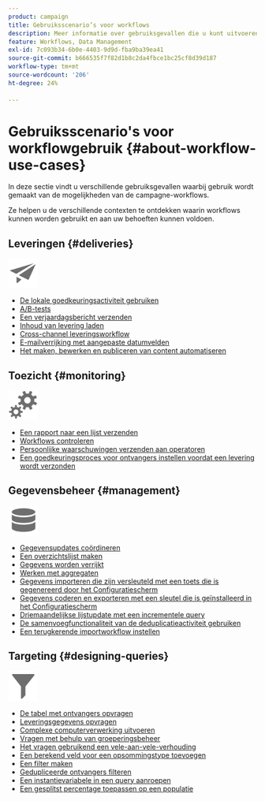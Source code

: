 ```yaml
---
product: campaign
title: Gebruiksscenario’s voor workflows
description: Meer informatie over gebruiksgevallen die u kunt uitvoeren met workflows van Campaigns Classic
feature: Workflows, Data Management
exl-id: 7c093b34-6b0e-4403-9d9d-fba9ba39ea41
source-git-commit: b666535f7f82d1b8c2da4fbce1bc25cf8d39d187
workflow-type: tm+mt
source-wordcount: '206'
ht-degree: 24%

---
```


# Gebruiksscenario&#39;s voor workflowgebruik {#about-workflow-use-cases}



In deze sectie vindt u verschillende gebruiksgevallen waarbij gebruik wordt gemaakt van de mogelijkheden van de campagne-workflows.

Ze helpen u de verschillende contexten te ontdekken waarin workflows kunnen worden gebruikt en aan uw behoeften kunnen voldoen.

## Leveringen {#deliveries}

<img src="assets/do-not-localize/icon_send.svg" width="60px">

* [De lokale goedkeuringsactiviteit gebruiken](using-the-local-approval-activity.md)
* [A/B-tests](../../delivery/using/a-b-testing-use-case.md)
* [Een verjaardagsbericht verzenden](sending-a-birthday-email.md)
* [Inhoud van levering laden](loading-delivery-content.md)
* [Cross-channel leveringsworkflow](cross-channel-delivery-workflow.md)
* [E-mailverrijking met aangepaste datumvelden](email-enrichment-with-custom-date-fields.md)
* [Het maken, bewerken en publiceren van content automatiseren](../../delivery/using/automating-via-workflows.md#examples)

## Toezicht {#monitoring}

<img src="assets/do-not-localize/icon_monitoring.svg" width="60px">

* [Een rapport naar een lijst verzenden](sending-a-report-to-a-list.md)
* [Workflows controleren](supervising-workflows.md)
* [Persoonlijke waarschuwingen verzenden aan operatoren](sending-personalized-alerts-to-operators.md)
* [Een goedkeuringsproces voor ontvangers instellen voordat een levering wordt verzonden](using-the-local-approval-activity.md)

## Gegevensbeheer {#management}

<img src="assets/do-not-localize/icon_manage.svg" width="60px">

* [Gegevensupdates coördineren](coordinating-data-updates.md)
* [Een overzichtslijst maken](creating-a-summary-list.md)
* [Gegevens worden verrijkt](enriching-data.md)
* [Werken met aggregaten](using-aggregates.md)
* [Gegevens importeren die zijn versleuteld met een toets die is gegenereerd door het Configuratiescherm](../../platform/using/unzip-decrypt.md)
* [Gegevens coderen en exporteren met een sleutel die is geïnstalleerd in het Configuratiescherm](how-to-use-workflow-data.md#use-case-gpg-encrypt)
* [Driemaandelijkse lijstupdate met een incrementele query](quarterly-list-update.md)
* [De samenvoegfunctionaliteit van de deduplicatieactiviteit gebruiken](deduplication-merge.md)
* [Een terugkerende importworkflow instellen](recurring-import-workflow.md)

## Targeting {#designing-queries}

<img src="assets/do-not-localize/icon_filter.svg" width="60px">

* [De tabel met ontvangers opvragen](querying-recipient-table.md)
* [Leveringsgegevens opvragen](querying-delivery-information.md)
* [Complexe computerverwerking uitvoeren](performing-aggregate-computing.md)
* [Vragen met behulp van groeperingsbeheer](querying-using-grouping-management.md)
* [Het vragen gebruikend een vele-aan-vele-verhouding](querying-using-many-to-many-relationship.md)
* [Een berekend veld voor een opsommingstype toevoegen](adding-enumeration-type-calculated-field.md)
* [Een filter maken](creating-a-filter.md)
* [Gedupliceerde ontvangers filteren](filtering-duplicated-recipients.md)
* [Een instantievariabele in een query aanroepen](javascript-scripts-and-templates.md#calling-an-instance-variable-in-a-query)
* [Een gesplitst percentage toepassen op een populatie](javascript-scripts-and-templates.md#example)
